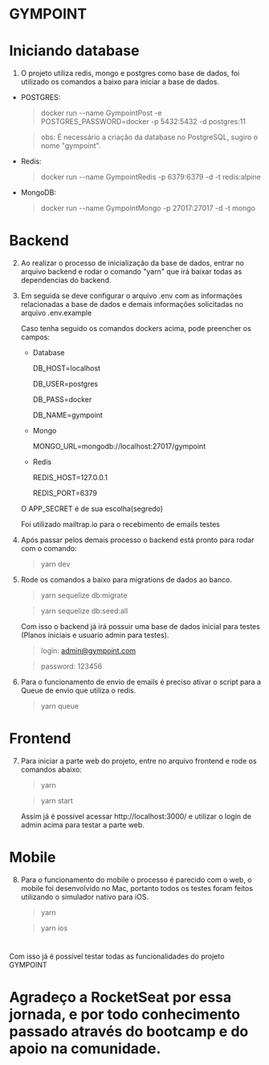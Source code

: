 # GYMPOINT


# Iniciando database

  1) O projeto utiliza redis, mongo e postgres como base de dados, foi utilizado os comandos a baixo para iniciar a base de dados.

  * POSTGRES:

    >docker run --name GympointPost -e POSTGRES_PASSWORD=docker -p 5432:5432 -d postgres:11 

    >obs: É necessário a criação da database no PostgreSQL, sugiro o nome "gympoint".

  * Redis:

     >docker run --name GympointRedis -p 6379:6379 -d -t redis:alpine    

  * MongoDB:
     >docker run --name GympointMongo -p 27017:27017 -d -t mongo 
    

# Backend

2) Ao realizar o processo de inicialização da base de dados, entrar no arquivo backend e rodar o comando "yarn" que irá baixar todas as dependencias do backend.

3) Em seguida se deve configurar o arquivo .env com as informações relacionadas a base de dados e demais informações solicitadas no arquivo .env.example

    Caso tenha seguido os comandos dockers acima, pode preencher os campos:

      * Database

        DB_HOST=localhost

        DB_USER=postgres

        DB_PASS=docker

        DB_NAME=gympoint

      * Mongo

        MONGO_URL=mongodb://localhost:27017/gympoint

      * Redis

        REDIS_HOST=127.0.0.1

        REDIS_PORT=6379
      
    O APP_SECRET é de sua escolha(segredo)

    Foi utilizado mailtrap.io para o recebimento de emails testes

4) Após passar pelos demais processo o backend está pronto para rodar com o comando:

    >yarn dev

5) Rode os comandos a baixo para migrations de dados ao banco.

    >yarn sequelize db:migrate 

    >yarn sequelize db:seed:all   

    Com isso o backend já irá possuir uma base de dados inicial para testes (Planos iniciais e usuario admin para testes).

    >login: admin@gympoint.com

    >password: 123456

6) Para o funcionamento de envio de emails é preciso ativar o script para a Queue de envio que utiliza o redis.

    >yarn queue

# Frontend

7) Para iniciar a parte web do projeto, entre no arquivo frontend e rode os comandos abaixo:

    >yarn

    >yarn start

    Assim já é possivel acessar http://localhost:3000/ e utilizar o login de admin acima para testar a parte web.

# Mobile

8) Para o funcionamento do mobile o processo é parecido com o web, o mobile foi desenvolvido no Mac, portanto todos os testes foram feitos utilizando o simulador nativo para iOS.

    >yarn

    >yarn ios


#

 Com isso já é possível testar todas as funcionalidades do projeto GYMPOINT

 #

# Agradeço a RocketSeat por essa jornada, e por todo conhecimento passado através do bootcamp e do apoio na comunidade.